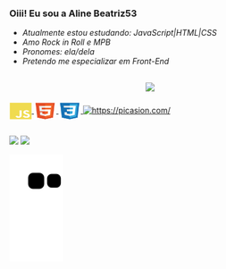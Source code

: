 ### Oiii! Eu sou a Aline Beatriz53
 - _Atualmente estou estudando: JavaScript|HTML|CSS_
 - _Amo Rock in Roll e MPB_
 - _Pronomes: ela/dela_
 - _Pretendo me especializar em Front-End_
##
<div align="center">
  <a href="https://github.com/AlineBeatriz53>
  <img height="170em" src="https://github-readme-stats.vercel.app/api?username=alinebeatriz53&show_icons=true&theme=dracula&include_all_commits=true&count_private=true"/>
    <img height="170em" src="https://github-readme-stats.vercel.app/api/top-langs/?username=alinebeatriz53&layout=compact&langs_count=7&theme=dracula"/>
  </div>
<div style="display: inline_block"><br>
  <img align="center" alt="Bia-Js" height="30" width="40" src="https://raw.githubusercontent.com/devicons/devicon/master/icons/javascript/javascript-plain.svg">
  <img align="center" alt="Bia-HTML" height="30" width="40" src="https://raw.githubusercontent.com/devicons/devicon/master/icons/html5/html5-original.svg">
  <img align="center" alt="Bia-CSS" height="30" width="40" src="https://raw.githubusercontent.com/devicons/devicon/master/icons/css3/css3-original.svg">
  <a href="https://picasion.com/"><img src="https://i.picasion.com/pic91/8a04f4634c39439266ade84664cb933a.gif" width="125" height="125" border="0" alt="https://picasion.com/" /></a><br/>
</div>
  
  ##
 
<div> 
  <a href="https://www.instagram.com/_beatrizny/" target="_blank"><img src="https://img.shields.io/badge/-Instagram-%23E4405F?style=for-the-badge&logo=instagram&logoColor=white" target="_blank"></a>
  <a href = "mailto:ali.beatriz070@gmail.com"><img src="https://img.shields.io/badge/-Gmail-%23333?style=for-the-badge&logo=gmail&logoColor=white" target="_blank"></a>
 
  ![Snake animation](https://github.com/alinebeatriz53/alinebeatriz53/blob/output/github-contribution-grid-snake.svg)
 
</div>

